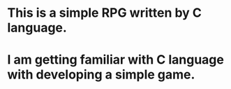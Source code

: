 # This is a simple RPG written by C language.
# I am getting familiar with C language with developing a simple game.
